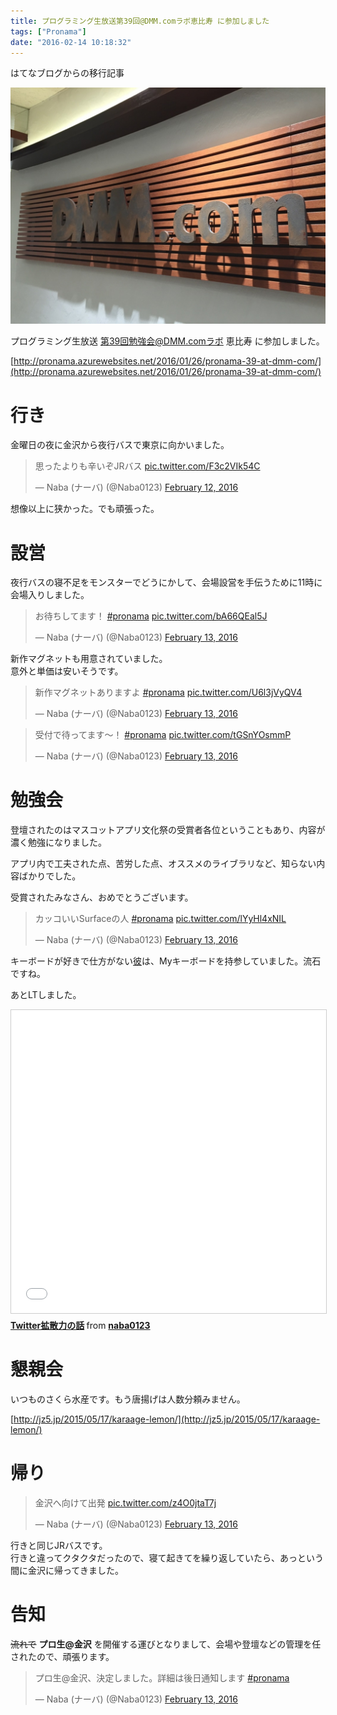 ```yaml
---
title: プログラミング生放送第39回@DMM.comラボ恵比寿 に参加しました
tags: ["Pronama"]
date: "2016-02-14 10:18:32"
---
```


<div class="alert info">
はてなブログからの移行記事
</div>

![](20160214095245.jpg)

プログラミング生放送 第39回勉強会@DMM.comラボ 恵比寿 に参加しました。

[http://pronama.azurewebsites.net/2016/01/26/pronama-39-at-dmm-com/](http://pronama.azurewebsites.net/2016/01/26/pronama-39-at-dmm-com/)

# 行き

金曜日の夜に金沢から夜行バスで東京に向かいました。

<blockquote class="twitter-tweet"><p lang="ja" dir="ltr">思ったよりも辛いぞJRバス <a href="https://t.co/F3c2VIk54C">pic.twitter.com/F3c2VIk54C</a></p>&mdash; Naba (ナーバ) (@Naba0123) <a href="https://twitter.com/Naba0123/status/698145709875310592?ref_src=twsrc%5Etfw">February 12, 2016</a></blockquote> <script async src="https://platform.twitter.com/widgets.js" charset="utf-8"></script>

想像以上に狭かった。でも頑張った。

# 設営

夜行バスの寝不足をモンスターでどうにかして、会場設営を手伝うために11時に会場入りしました。

<blockquote class="twitter-tweet"><p lang="ja" dir="ltr">お待ちしてます！ <a href="https://twitter.com/hashtag/pronama?src=hash&amp;ref_src=twsrc%5Etfw">#pronama</a> <a href="https://t.co/bA66QEal5J">pic.twitter.com/bA66QEal5J</a></p>&mdash; Naba (ナーバ) (@Naba0123) <a href="https://twitter.com/Naba0123/status/698330781920292864?ref_src=twsrc%5Etfw">February 13, 2016</a></blockquote> <script async src="https://platform.twitter.com/widgets.js" charset="utf-8"></script>

新作マグネットも用意されていました。  
意外と単価は安いそうです。

<blockquote class="twitter-tweet"><p lang="ja" dir="ltr">新作マグネットありますよ <a href="https://twitter.com/hashtag/pronama?src=hash&amp;ref_src=twsrc%5Etfw">#pronama</a> <a href="https://t.co/U6l3jVyQV4">pic.twitter.com/U6l3jVyQV4</a></p>&mdash; Naba (ナーバ) (@Naba0123) <a href="https://twitter.com/Naba0123/status/698331575570690048?ref_src=twsrc%5Etfw">February 13, 2016</a></blockquote> <script async src="https://platform.twitter.com/widgets.js" charset="utf-8"></script>

<blockquote class="twitter-tweet"><p lang="ja" dir="ltr">受付で待ってます〜！ <a href="https://twitter.com/hashtag/pronama?src=hash&amp;ref_src=twsrc%5Etfw">#pronama</a> <a href="https://t.co/tGSnYOsmmP">pic.twitter.com/tGSnYOsmmP</a></p>&mdash; Naba (ナーバ) (@Naba0123) <a href="https://twitter.com/Naba0123/status/698338413922025472?ref_src=twsrc%5Etfw">February 13, 2016</a></blockquote> <script async src="https://platform.twitter.com/widgets.js" charset="utf-8"></script>

# 勉強会

登壇されたのはマスコットアプリ文化祭の受賞者各位ということもあり、内容が濃く勉強になりました。

アプリ内で工夫された点、苦労した点、オススメのライブラリなど、知らない内容ばかりでした。

受賞されたみなさん、おめでとうございます。

<blockquote class="twitter-tweet"><p lang="ja" dir="ltr">カッコいいSurfaceの人 <a href="https://twitter.com/hashtag/pronama?src=hash&amp;ref_src=twsrc%5Etfw">#pronama</a> <a href="https://t.co/lYyHl4xNIL">pic.twitter.com/lYyHl4xNIL</a></p>&mdash; Naba (ナーバ) (@Naba0123) <a href="https://twitter.com/Naba0123/status/698368175000281088?ref_src=twsrc%5Etfw">February 13, 2016</a></blockquote> <script async src="https://platform.twitter.com/widgets.js" charset="utf-8"></script>

キーボードが好きで仕方がない[彼](https://twitter.com/pmw1415)は、Myキーボードを持参していました。流石ですね。

あとLTしました。

<iframe src="//www.slideshare.net/slideshow/embed_code/key/kOBeNo9KwxI29O" width="595" height="485" frameborder="0" marginwidth="0" marginheight="0" scrolling="no" style="border:1px solid #CCC; border-width:1px; margin-bottom:5px; max-width: 100%;" allowfullscreen> </iframe> <div style="margin-bottom:5px"> <strong> <a href="//www.slideshare.net/naba0123/twitter-58218772" title="Twitter拡散力の話" target="_blank">Twitter拡散力の話</a> </strong> from <strong><a href="https://www.slideshare.net/naba0123" target="_blank">naba0123</a></strong> </div>

# 懇親会

いつものさくら水産です。もう唐揚げは人数分頼みません。 

[http://jz5.jp/2015/05/17/karaage-lemon/](http://jz5.jp/2015/05/17/karaage-lemon/)

# 帰り

<blockquote class="twitter-tweet"><p lang="ja" dir="ltr">金沢へ向けて出発 <a href="https://t.co/z4O0jtaT7j">pic.twitter.com/z4O0jtaT7j</a></p>&mdash; Naba (ナーバ) (@Naba0123) <a href="https://twitter.com/Naba0123/status/698516803849334786?ref_src=twsrc%5Etfw">February 13, 2016</a></blockquote> <script async src="https://platform.twitter.com/widgets.js" charset="utf-8"></script>

行きと同じJRバスです。  
行きと違ってクタクタだったので、寝て起きてを繰り返していたら、あっという間に金沢に帰ってきました。

# 告知

<del>流れで</del> **プロ生@金沢** を開催する運びとなりまして、会場や登壇などの管理を任されたので、頑張ります。

<blockquote class="twitter-tweet"><p lang="ja" dir="ltr">プロ生@金沢、決定しました。詳細は後日通知します <a href="https://twitter.com/hashtag/pronama?src=hash&amp;ref_src=twsrc%5Etfw">#pronama</a></p>&mdash; Naba (ナーバ) (@Naba0123) <a href="https://twitter.com/Naba0123/status/698509248813117440?ref_src=twsrc%5Etfw">February 13, 2016</a></blockquote> <script async src="https://platform.twitter.com/widgets.js" charset="utf-8"></script>

